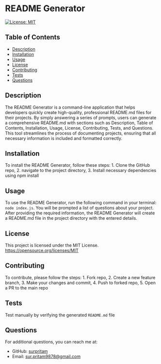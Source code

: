 # README Generator
  [![License: MIT](https://img.shields.io/badge/License-MIT-yellow.svg)](https://opensource.org/licenses/MIT)

  ## Table of Contents
  - [Description](#description)
  - [Installation](#installation)
  - [Usage](#usage)
  - [License](#license)
  - [Contributing](#contributing)
  - [Tests](#tests)
  - [Questions](#questions)

  ## Description
  The README Generator is a command-line application that helps developers quickly create high-quality, professional README.md files for their projects. By simply answering a series of prompts, users can generate a comprehensive README.md with sections such as Description, Table of Contents, Installation, Usage, License, Contributing, Tests, and Questions. This tool streamlines the process of documenting projects, ensuring that all necessary information is included and formatted correctly.
  
  ## Installation
  To install the README Generator, follow these steps: 1. Clone the GitHub repo, 2. navigate to the project directory, 3. Install necessary dependencies using npm install
  
  ## Usage
  To use the README Generator, run the following command in your terminal: `node index.js`. You will be prompted a list of questions about your project. After providing the required information, the README Generator will create a README.md file in the project directory with the entered details.
  
  ## License
This project is licensed under the MIT License.
  https://opensource.org/licenses/MIT
  
  ## Contributing
  To contribute, please follow the steps: 1. Fork repo, 2. Create a new feature branch, 3. Make your changes and commit, 4.  Push to forked repo, 5. Open a PR to the main repo
  
  ## Tests
  Test manually by verifying the generated `README.md` file
  
  ## Questions
  For additional questions, you can reach me at:
  
  - GitHub: [surpritam](https://github.com/surpritam)
  - Email: sur.pritam9878@gmail.com
